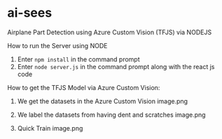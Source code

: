 # ai-sees

Airplane Part Detection using Azure Custom Vision (TFJS) via NODEJS

How to run the Server using NODE

1. Enter ``npm install`` in the command prompt
2. Enter ``node server.js`` in the command prompt along with the react js code 


How to get the TFJS Model via Azure Custom Vision:
1. We get the datasets in the Azure Custom Vision
image.png

2. We label the datasets from having dent and scratches
image.png

3. Quick Train
image.png
